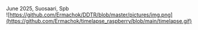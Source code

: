 June 2025,  Suosaari, Spb  
![https://github.com/Ermachok/DDTR/blob/master/pictures/img.png](https://github.com/Ermachok/timelapse_raspberry/blob/main/timelapse.gif)
